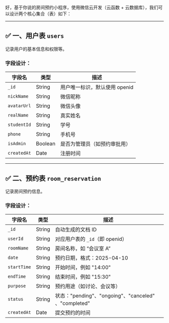好，基于你说的房间预约小程序，使用微信云开发（云函数 + 云数据库），我们可以设计两个核心集合（表）如下：

---

## ✅ 一、用户表 `users`

记录用户的基本信息和权限等。

### 字段设计：

| 字段名      | 类型    | 描述                          |
| ----------- | ------- | ----------------------------- |
| `_id`       | String  | 用户唯一标识，默认使用 openid |
| `nickName`  | String  | 微信昵称                      |
| `avatarUrl` | String  | 微信头像                      |
| `realName`  | String  | 真实姓名                      |
| `studentId` | String  | 学号                          |
| `phone`     | String  | 手机号                        |
| `isAdmin`   | Boolean | 是否为管理员（如预约审批用）  |
| `createdAt` | Date    | 注册时间                      |

---

## ✅ 二、预约表 `room_reservation`

记录房间预约信息。

### 字段设计：

| 字段名      | 类型   | 描述                                                 |
| ----------- | ------ | ---------------------------------------------------- |
| `_id`       | String | 自动生成的文档 ID                                    |
| `userId`    | String | 对应用户表的 `_id`（即 openid）                      |
| `roomName`  | String | 房间名称，如 “会议室 A”                              |
| `date`      | String | 预约日期，格式：2025-04-10                           |
| `startTime` | String | 开始时间，例如 "14:00"                               |
| `endTime`   | String | 结束时间，例如 "15:30"                               |
| `purpose`   | String | 预约用途（如讨论、会议等）                           |
| `status`    | String | 状态："pending"、"ongoing"、"canceled" 、"completed" |
| `createdAt` | Date   | 提交预约的时间                                       |
